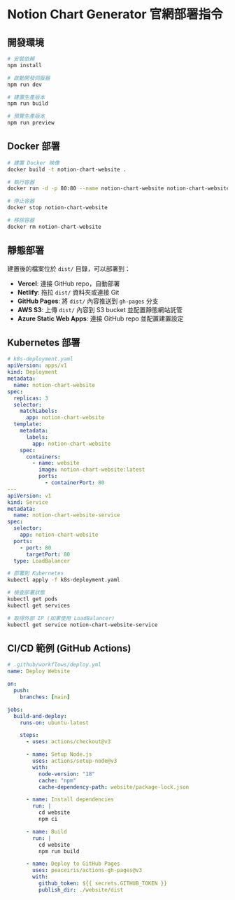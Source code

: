 # Notion Chart Generator 官網部署指令

## 開發環境

```bash
# 安裝依賴
npm install

# 啟動開發伺服器
npm run dev

# 建置生產版本
npm run build

# 預覽生產版本
npm run preview
```

## Docker 部署

```bash
# 建置 Docker 映像
docker build -t notion-chart-website .

# 執行容器
docker run -d -p 80:80 --name notion-chart-website notion-chart-website

# 停止容器
docker stop notion-chart-website

# 移除容器
docker rm notion-chart-website
```

## 靜態部署

建置後的檔案位於 `dist/` 目錄，可以部署到：

- **Vercel**: 連接 GitHub repo，自動部署
- **Netlify**: 拖拉 `dist/` 資料夾或連接 Git
- **GitHub Pages**: 將 `dist/` 內容推送到 `gh-pages` 分支
- **AWS S3**: 上傳 `dist/` 內容到 S3 bucket 並配置靜態網站託管
- **Azure Static Web Apps**: 連接 GitHub repo 並配置建置設定

## Kubernetes 部署

```yaml
# k8s-deployment.yaml
apiVersion: apps/v1
kind: Deployment
metadata:
  name: notion-chart-website
spec:
  replicas: 3
  selector:
    matchLabels:
      app: notion-chart-website
  template:
    metadata:
      labels:
        app: notion-chart-website
    spec:
      containers:
        - name: website
          image: notion-chart-website:latest
          ports:
            - containerPort: 80
---
apiVersion: v1
kind: Service
metadata:
  name: notion-chart-website-service
spec:
  selector:
    app: notion-chart-website
  ports:
    - port: 80
      targetPort: 80
  type: LoadBalancer
```

```bash
# 部署到 Kubernetes
kubectl apply -f k8s-deployment.yaml

# 檢查部署狀態
kubectl get pods
kubectl get services

# 取得外部 IP (如果使用 LoadBalancer)
kubectl get service notion-chart-website-service
```

## CI/CD 範例 (GitHub Actions)

```yaml
# .github/workflows/deploy.yml
name: Deploy Website

on:
  push:
    branches: [main]

jobs:
  build-and-deploy:
    runs-on: ubuntu-latest

    steps:
      - uses: actions/checkout@v3

      - name: Setup Node.js
        uses: actions/setup-node@v3
        with:
          node-version: "18"
          cache: "npm"
          cache-dependency-path: website/package-lock.json

      - name: Install dependencies
        run: |
          cd website
          npm ci

      - name: Build
        run: |
          cd website
          npm run build

      - name: Deploy to GitHub Pages
        uses: peaceiris/actions-gh-pages@v3
        with:
          github_token: ${{ secrets.GITHUB_TOKEN }}
          publish_dir: ./website/dist
```
